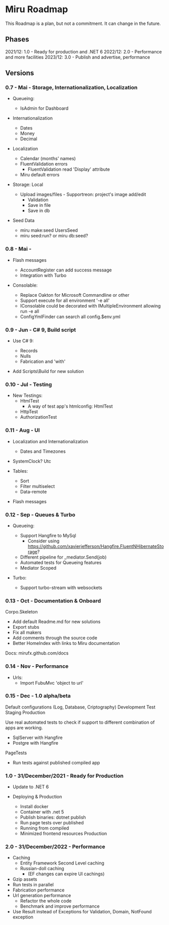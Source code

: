 # Miru Roadmap

This Roadmap is a plan, but not a commitment. It can change in the future.

## Phases

2021/12: 1.0 - Ready for production and .NET 6
2022/12: 2.0 - Performance and more facilities
2023/12: 3.0 - Publish and advertise, performance

## Versions

### 0.7 - Mai - Storage, Internationalization, Localization

- Queueing:
  - IsAdmin for Dashboard
  
- Internationalization
  - Dates
  - Money
  - Decimal 
  
- Localization
  - Calendar (months' names)
  - FluentValidation errors
    - FluentValidation read 'Display' attribute
  - Miru default errors

- Storage: Local
  - Upload images/files - Supportreon: project's image add/edit
    - Validation
    - Save in file
    - Save in db
 
- Seed Data
  - miru make:seed UsersSeed
  - miru seed:run? or miru db:seed?
  
### 0.8 - Mai -

- Flash messages
  - AccountRegister can add success message
  - Integration with Turbo

- Consolable:
  - Replace Oakton for Microsoft Commandline or other
  - Support execute for all environment '-e all'
  - IConsolable could be decorated with IMultipleEnvironment allowing run -e all
  - ConfigYmlFinder can search all config.$env.yml
  
### 0.9 - Jun - C# 9, Build script

- Use C# 9:
    - Records
    - Nulls
    - Fabrication and 'with'

- Add Scripts\Build for new solution

### 0.10 - Jul - Testing

- New Testings:
    - HtmlTest
        - A way of test app's htmlconfig: HtmlTest
    - HttpTest
    - AuthorizationTest

### 0.11 - Aug - UI

- Localization and Internationalization
    - Dates and Timezones

- SystemClock? Utc

- Tables:
    - Sort
    - Filter multiselect
    - Data-remote

- Flash messages

### 0.12 - Sep - Queues & Turbo

- Queueing:
  - Support Hangfire to MySql
    - Consider using https://github.com/xavierjefferson/Hangfire.FluentNHibernateStorage?
  - Different pipeline for _mediator.Send(job)
  - Automated tests for Queueing features
  - Mediator Scoped
  
- Turbo:
    - Support turbo-stream with websockets

### 0.13 - Oct - Documentation & Onboard

Corpo.Skeleton
- Add default Readme.md for new solutions
- Export stubs
- Fix all makers
- Add comments through the source code
- Better HomeIndex with links to Miru documentation

Docs:
mirufx.github.com/docs

### 0.14 - Nov - Performance

- Urls:
  - Import FubuMvc 'object to url'
  
### 0.15 - Dec - 1.0 alpha/beta

Default configurations (Log, Database, Criptography)
Development
Test
Staging
Production

Use real automated tests to check if support to different combination of apps are working.
- SqlServer with Hangfire
- Postgre with Hangfire

PageTests
- Run tests against published compiled app

### 1.0 - 31/December/2021 - Ready for Production

- Update to .NET 6

- Deploying & Production
    - Install docker
    - Container with .net 5
    - Publish binaries: dotnet publish
    - Run page tests over published
    - Running from compiled
    - Minimized frontend resources Production

### 2.0 - 31/December/2022 - Performance

- Caching
  - Entity Framework Second Level caching
  - Russian-doll caching
    - (EF changes can expire UI cachings)
- Gzip assets
- Run tests in parallel
- Fabrication performance
- Url generation performance
  - Refactor the whole code
  - Benchmark and improve performance
- Use Result instead of Exceptions for Validation, Domain, NotFound exception